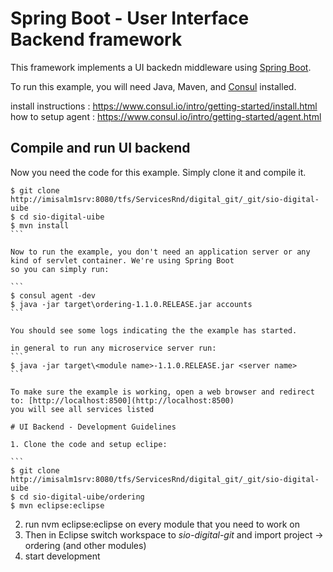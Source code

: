 # Spring Boot - User Interface Backend framework

This framework implements a UI backedn middleware using [Spring Boot](https://github.com/SpringSource/spring-boot).

To run this example, you will need Java, Maven, and [Consul](https://www.consul.io/) installed.

install instructions : https://www.consul.io/intro/getting-started/install.html
how to setup agent : https://www.consul.io/intro/getting-started/agent.html


## Compile and run UI backend

Now you need the code for this example. Simply clone it and compile it.

````
$ git clone http://imisalm1srv:8080/tfs/ServicesRnd/digital_git/_git/sio-digital-uibe
$ cd sio-digital-uibe
$ mvn install
```

Now to run the example, you don't need an application server or any kind of servlet container. We're using Spring Boot
so you can simply run:

```
$ consul agent -dev
$ java -jar target\ordering-1.1.0.RELEASE.jar accounts
```

You should see some logs indicating the the example has started.

in general to run any microservice server run:
```
$ java -jar target\<module name>-1.1.0.RELEASE.jar <server name>
```

To make sure the example is working, open a web browser and redirect to: [http://localhost:8500](http://localhost:8500)
you will see all services listed

# UI Backend - Development Guidelines

1. Clone the code and setup eclipe:

```
$ git clone http://imisalm1srv:8080/tfs/ServicesRnd/digital_git/_git/sio-digital-uibe
$ cd sio-digital-uibe/ordering
$ mvn eclipse:eclipse
````

2. run nvm eclipse:eclipse on every module that you need to work on
3. Then in Eclipse switch workspace to *sio-digital-git* and import project -> ordering (and other modules)
4. start development
